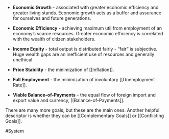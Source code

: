 - **Economic Growth** - associated with greater economic efficiency and greater living stands. Economic growth acts as a buffer and assurance for ourselves and future generations.

- **Economic Efficiency** - achieving maximum util from employment of an economy’s scarce resources. Greater economic efficiency is correlated with the wealth of citizen stakeholders.

- **Income Equity** - total output is distributed fairly - “fair” is subjective. Huge wealth gaps are an inefficient use of resources and generally unethical.

- **Price Stability** - the minimization of [[Inflation]].

- **Full Employment** - the minimization of involuntary [[Unemployment Rate]].

- **Viable Balance-of-Payments** - the equal flow of foreign import and export value and currency, [[Balance-of-Payments]].

There are many more goals, but these are the main ones. Another helpful descriptor is whether they can be [[Complementary Goals]] or [[Conflicting Goals]].


#System 